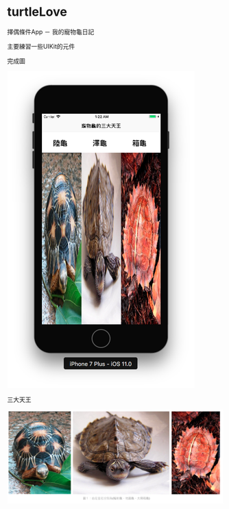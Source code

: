 # turtleLove
擇偶條件App － 我的寵物龜日記

主要練習一些UIKit的元件

完成圖

![](https://github.com/n913239/turtleLove/blob/master/turtleLove/Finish.png)

三大天王

![](https://github.com/n913239/turtleLove/blob/master/turtleLove/%E4%B8%89%E5%A4%A7%E5%A4%A9%E7%8E%8B.png)
